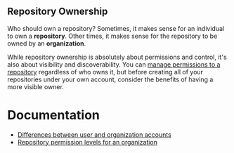 ## Repository Ownership

Who should own a repository? Sometimes, it makes sense for an individual to own a **repository**. Other times, it makes sense for the repository to be owned by an **organization**.

While repository ownership is absolutely about permissions and control, it's also about visibility and discoverability. You can [manage permissions to a repository](https://help.github.com/en/articles/managing-access-to-your-organizations-repositories) regardless of who owns it, but before creating all of your repositories under your own account, consider the benefits of having a more visible owner. 


# Documentation

- [Differences between user and organization accounts](https://help.github.com/en/articles/differences-between-user-and-organization-accounts)
- [Repository permission levels for an organization](https://help.github.com/en/articles/repository-permission-levels-for-an-organization)
